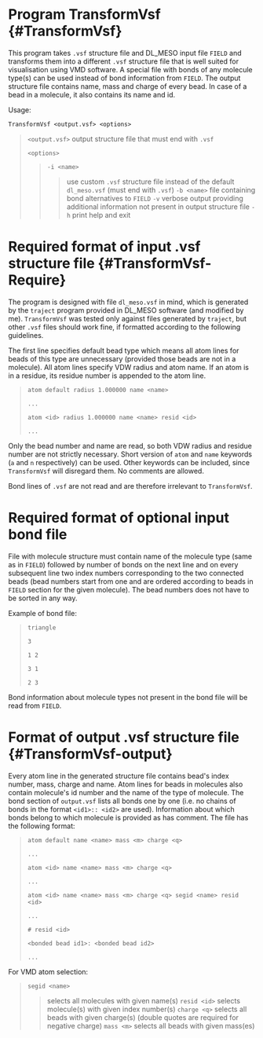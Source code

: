 Program TransformVsf {#TransformVsf}
=====

This program takes `.vsf` structure file and DL_MESO input file `FIELD` and
transforms them into a different `.vsf` structure file that is well suited
for visualisation using VMD software. A special file with bonds of any
molecule type(s) can be used instead of bond information from `FIELD`. The
output structure file contains name, mass and charge of every bead. In case
of a bead in a molecule, it also contains its name and id.

Usage:

`TransformVsf <output.vsf> <options>`

> `<output.vsf>` output structure file that must end with `.vsf`
>
> `<options>`
> > `-i <name>`
> > > use custom `.vsf` structure file instead of the default `dl_meso.vsf`
> > > (must end with `.vsf`)
> > `-b <name>`
> > > file containing bond alternatives to `FIELD`
> > `-v`
> > > verbose output providing additional information not present in output
> > > structure file
> > `-h`
> > > print help and exit

Required format of input .vsf structure file {#TransformVsf-Require}
=====

The program is designed with file `dl_meso.vsf` in mind, which is generated
by the `traject` program provided in DL_MESO software (and modified by me).
`TransformVsf` was tested only against files generated by `traject`, but
other `.vsf` files should work fine, if formatted according to the
following guidelines.

The first line specifies default bead type which means all atom lines for
beads of this type are unnecessary (provided those beads are not in a
molecule). All atom lines specify VDW radius and atom name. If an atom is
in a residue, its residue number is appended to the atom line.
> `atom default radius 1.000000 name <name>`
>
> `...`
>
> `atom <id> radius 1.000000 name <name> resid <id>`
>
> `...`

Only the bead number and name are read, so both VDW radius and residue
number are not strictly necessary.  Short version of `atom` and `name`
keywords (`a` and `n` respectively) can be used.  Other keywords can be
included, since `TransformVsf` will disregard them. No comments are
allowed.

Bond lines of `.vsf` are not read and are therefore irrelevant to
`TransformVsf`.

Required format of optional input bond file
=====

File with molecule structure must contain name of the molecule type (same
as in `FIELD`) followed by number of bonds on the next line and on every
subsequent line two index numbers corresponding to the two connected beads
(bead numbers start from one and are ordered according to beads in `FIELD`
section for the given molecule). The bead numbers does not have to be
sorted in any way.

Example of bond file:

> `triangle`
>
> `3`
>
> `1 2`
>
> `3 1`
>
> `2 3`

Bond information about molecule types not present in the bond file will be read
from `FIELD`.

Format of output .vsf structure file {#TransformVsf-output}
=====

Every atom line in the generated structure file contains bead's index number,
mass, charge and name. Atom lines for beads in molecules also contain
molecule's id number and the name of the type of molecule. The bond section of
`output.vsf` lists all bonds one by one (i.e. no chains of bonds in the format
`<id1>:: <id2>` are used). Information about which bonds belong to which
molecule is provided as has comment. The file has the following format:
> `atom default name <name> mass <m> charge <q>`
>
> `...`
>
> `atom <id> name <name> mass <m> charge <q>`
>
> `...`
>
> `atom <id> name <name> mass <m> charge <q> segid <name> resid <id>`
>
> `...`
> 
> `# resid <id>`
>
> `<bonded bead id1>: <bonded bead id2>`
>
> `...`

For VMD atom selection:
> `segid <name>`
> > selects all molecules with given name(s)
> `resid <id>`
> > selects molecule(s) with given index number(s)
> `charge <q>`
> > selects all beads with given charge(s) (double quotes are required for
> > negative charge)
> `mass <m>`
> > selects all beads with given mass(es)
